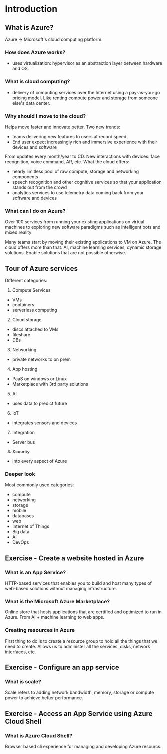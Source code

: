 # Introduction

## What is Azure?

Azure -> Microsoft's cloud computing platform. 

### How does Azure works?

- uses virtualization: hypervisor as an abstraction layer between hardware and OS.

### What is cloud computing?

- delivery of computing services over the Internet using a pay-as-you-go pricing model. Like renting compute power and storage from someone else's data center.

### Why should I move to the cloud?

Helps move faster and innovate better. Two new trends:

- teams delivering new features to users at record speed
- End user expect increasingly rich and immersive experience with their devices and software

From updates every month/year to CD. New interactions with devices: face recognition, voice command, AR, etc. What the cloud offers:

- nearly limitless pool of raw compute, storage and networking components
- speech recognition and other cognitive services so that your application stands out from the crowd
- analytics services to use telemetry data coming back from your software and devices

### What can I do on Azure?

Over 100 services from running your existing applications on virtual machines to exploring new software paradigms such as intelligent bots and mixed reality

Many teams start by moving their existing applications to VM on Azure. The cloud offers more than that: AI, machine learning services, dynamic storage solutions. Enable solutions that are not possible otherwise.

## Tour of Azure services

Different categories:

1. Compute Services
  - VMs
  - containers
  - serverless computing
2. Cloud storage
  - discs attached to VMs
  - fileshare
  - DBs
3. Networking
  - private networks to on prem
4. App hosting
  - PaaS on windows or Linux
  - Marketplace with 3rd party solutions
5. AI
  - uses data to predict future
6. IoT
  - integrates sensors and devices
7. Integration
  - Server bus
8. Security
  - into every aspect of Azure

### Deeper look

Most commonly used categories:

- compute
- networking
- storage
- mobile
- databases
- web
- Internet of Things
- Big data
- AI
- DevOps

## Exercise - Create a website hosted in Azure

### What is an App Service?

HTTP-based services that enables you to build and host many types of web-based solutions without managing infrastructure.

### What is the Microsoft Azure Marketplace?

Online store that hosts applications that are certified and optimized to run in Azure. From AI + machine learning to web apps.

### Creating resources in Azure

First thing to do is to create a resource group to hold all the things that we need to create. Allows us to administer all the services, disks, network interfaces, etc.

## Exercise - Configure an app service

### What is scale?

Scale refers to adding network bandwidth, memory, storage or compute power to achieve better performance.

## Exercise - Access an App Service using Azure Cloud Shell

### What is Azure Cloud Shell?

Browser based cli experience for managing and developing Azure resourcs.

